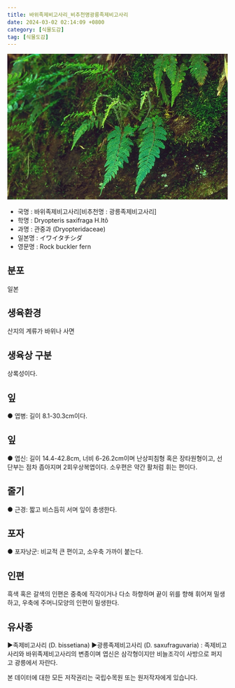 ```yaml
---
title: 바위족제비고사리_비추천명광릉족제비고사리
date: 2024-03-02 02:14:09 +0800
category: [식물도감]
tag: [식물도감]
---
```




![바위족제비고사리[비추천명 : 광릉족제비고사리]](/assets/img/fileUpload/plants/basic/Dryopteridaceae/Dryopteris/3658/3658_1_th2.jpg)
- 국명 : 바위족제비고사리[비추천명 : 광릉족제비고사리]
- 학명 : Dryopteris saxifraga H.Itô
- 과명 : 관중과 (Dryopteridaceae)
- 일본명 : イワイタチシダ
- 영문명 : Rock buckler fern


## 분포
일본
## 생육환경
산지의 계류가 바위나 사면
## 생육상 구분
상록성이다. 
## 잎
● 엽병: 길이 8.1-30.3cm이다. 
## 잎
● 엽신: 길이 14.4-42.8cm, 너비 6-26.2cm이며 난상피침형 혹은 장타원형이고, 선단부는 점차 좁아지며 2회우상복엽이다. 소우편은 약간 활처럼 휘는 편이다. 
## 줄기
● 근경: 짧고 비스듬히 서며 잎이 총생한다. 
## 포자
● 포자낭군: 비교적 큰 편이고, 소우축 가까이 붙는다. 
## 인편
흑색 혹은 갈색의 인편은 중축에 직각이거나 다소 하향하며 끝이 위를 향해 휘어져 밀생하고, 우축에 주머니모양의 인편이 밀생한다. 
## 유사종
▶족제비고사리 (D. bissetiana)
▶광릉족제비고사리 (D. saxufraguvaria) : 족제비고사리와 바위족제비고사리의 변종이며 엽신은 삼각형이지만 비늘조각이 사방으로 퍼지고 광릉에서 자란다.






본 데이터에 대한 모든 저작권리는 국립수목원 또는 원저작자에게 있습니다.
